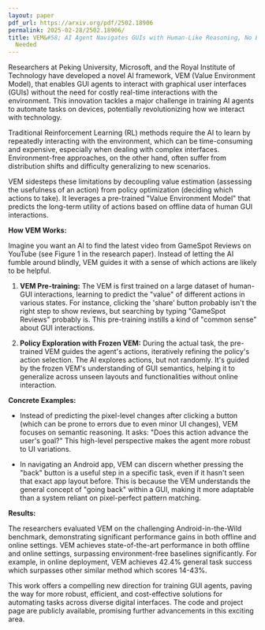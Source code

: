 ```yaml
---
layout: paper
pdf_url: https://arxiv.org/pdf/2502.18906
permalink: 2025-02-28/2502.18906/
title: VEM&#58; AI Agent Navigates GUIs with Human-Like Reasoning, No Environment
  Needed
---
```




Researchers at Peking University, Microsoft, and the Royal Institute of Technology have developed a novel AI framework, VEM (Value Environment Model), that enables GUI agents to interact with graphical user interfaces (GUIs) without the need for costly real-time interactions with the environment. This innovation tackles a major challenge in training AI agents to automate tasks on devices, potentially revolutionizing how we interact with technology.

Traditional Reinforcement Learning (RL) methods require the AI to learn by repeatedly interacting with the environment, which can be time-consuming and expensive, especially when dealing with complex interfaces. Environment-free approaches, on the other hand, often suffer from distribution shifts and difficulty generalizing to new scenarios.

VEM sidesteps these limitations by decoupling value estimation (assessing the usefulness of an action) from policy optimization (deciding which actions to take). It leverages a pre-trained "Value Environment Model" that predicts the long-term utility of actions based on offline data of human GUI interactions.

**How VEM Works:**

Imagine you want an AI to find the latest video from GameSpot Reviews on YouTube (see Figure 1 in the research paper). Instead of letting the AI fumble around blindly, VEM guides it with a sense of which actions are likely to be helpful.

1.  **VEM Pre-training:** The VEM is first trained on a large dataset of human-GUI interactions, learning to predict the "value" of different actions in various states. For instance, clicking the 'share' button probably isn't the right step to show reviews, but searching by typing "GameSpot Reviews" probably is. This pre-training instills a kind of "common sense" about GUI interactions.

2.  **Policy Exploration with Frozen VEM:** During the actual task, the pre-trained VEM guides the agent's actions, iteratively refining the policy's action selection. The AI explores actions, but not randomly. It's guided by the frozen VEM's understanding of GUI semantics, helping it to generalize across unseen layouts and functionalities without online interaction.

**Concrete Examples:**

*   Instead of predicting the pixel-level changes after clicking a button (which can be prone to errors due to even minor UI changes), VEM focuses on semantic reasoning. It asks: "Does this action advance the user's goal?" This high-level perspective makes the agent more robust to UI variations.

*   In navigating an Android app, VEM can discern whether pressing the "back" button is a useful step in a specific task, even if it hasn't seen that exact app layout before. This is because the VEM understands the general concept of "going back" within a GUI, making it more adaptable than a system reliant on pixel-perfect pattern matching.

**Results:**

The researchers evaluated VEM on the challenging Android-in-the-Wild benchmark, demonstrating significant performance gains in both offline and online settings. VEM achieves state-of-the-art performance in both offline and online settings, surpassing environment-free baselines significantly. For example, in online deployment, VEM achieves 42.4% general task success which surpasses other similar method which scores 14-43%.

This work offers a compelling new direction for training GUI agents, paving the way for more robust, efficient, and cost-effective solutions for automating tasks across diverse digital interfaces. The code and project page are publicly available, promising further advancements in this exciting area.